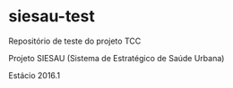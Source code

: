 # siesau-test
Repositório de teste do projeto TCC

Projeto SIESAU (Sistema de Estratégico de Saúde Urbana)

Estácio 2016.1
